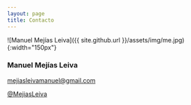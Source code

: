 ```yaml
---
layout: page
title: Contacto
---
```


![Manuel Mejías Leiva]({{ site.github.url }}/assets/img/me.jpg){:width="150px"}

### Manuel Mejías Leiva
[mejiasleivamanuel@gmail.com](mailto:mejiasleivamanuel@gmail.com)

[@MejiasLeiva](https://twitter.com/MejiasLeiva)

